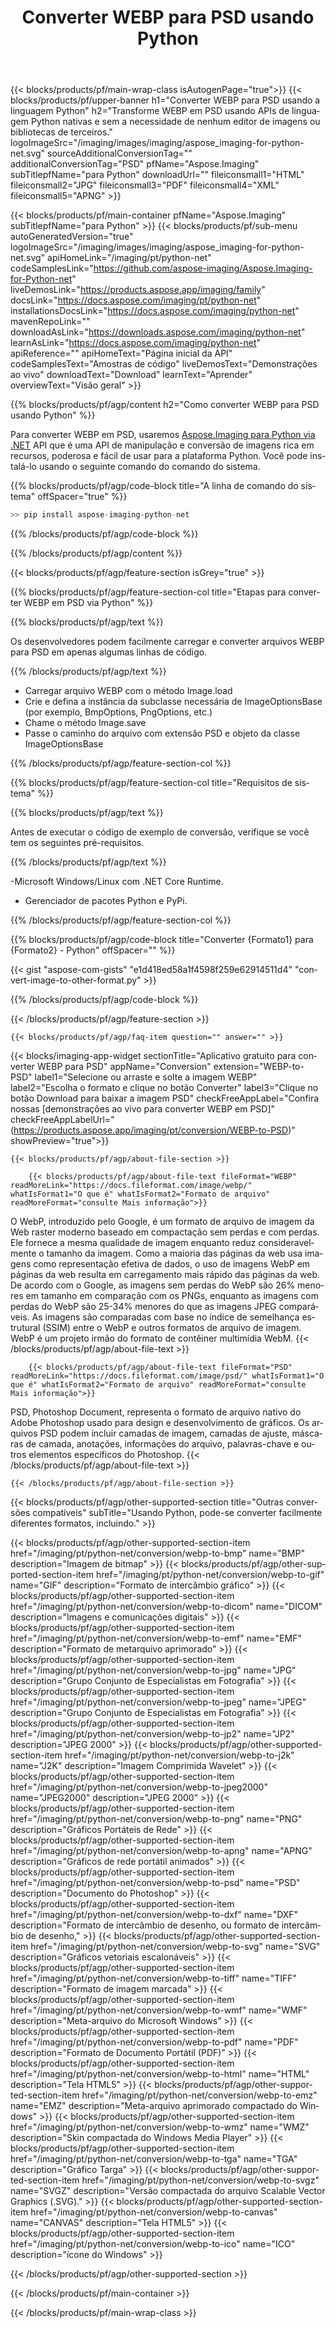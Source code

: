 ﻿---
title: Converter WEBP para PSD usando Python 
weight: 3920
url: /pt/python-net/conversion/webp-to-psd/ 
lang: pt
langdirlevel: 2
locales: ja,it,zh-hant,ru,de,es,fr,nl,id,lt,pl,pt,vi,tr,ko,zh-hans,ar,hi,th,sv,cs,uk,he
description: Código de exemplo para conversão da linguagem Python WEBP para PSD. Use o código de exemplo de API apresentado para processar a conversão de WEBP para PSD usando qualquer aplicativo baseado na linguagem Python da Web ou da área de trabalho.
---

{{< blocks/products/pf/main-wrap-class isAutogenPage="true">}}
{{< blocks/products/pf/upper-banner h1="Converter WEBP para PSD usando a linguagem Python" h2="Transforme WEBP em PSD usando APIs de linguagem Python nativas e sem a necessidade de nenhum editor de imagens ou bibliotecas de terceiros." logoImageSrc="/imaging/images/imaging/aspose_imaging-for-python-net.svg" sourceAdditionalConversionTag="" additionalConversionTag="PSD" pfName="Aspose.Imaging" subTitlepfName="para Python" downloadUrl="" fileiconsmall1="HTML" fileiconsmall2="JPG" fileiconsmall3="PDF" fileiconsmall4="XML" fileiconsmall5="APNG" >}}


{{< blocks/products/pf/main-container pfName="Aspose.Imaging" subTitlepfName="para Python" >}}
{{< blocks/products/pf/sub-menu autoGeneratedVersion="true" logoImageSrc="/imaging/images/imaging/aspose_imaging-for-python-net.svg" apiHomeLink="/imaging/pt/python-net" codeSamplesLink="https://github.com/aspose-imaging/Aspose.Imaging-for-Python-net" liveDemosLink="https://products.aspose.app/imaging/family" docsLink="https://docs.aspose.com/imaging/pt/python-net" installationsDocsLink="https://docs.aspose.com/imaging/python-net" mavenRepoLink="" downloadAsLink="https://downloads.aspose.com/imaging/python-net" learnAsLink="https://docs.aspose.com/imaging/python-net" apiReference="" apiHomeText="Página inicial da API" codeSamplesText="Amostras de código" liveDemosText="Demonstrações ao vivo" downloadText="Download" learnText="Aprender" overviewText="Visão geral" >}}

{{% blocks/products/pf/agp/content h2="Como converter WEBP para PSD usando Python" %}}

Para converter WEBP em PSD, usaremos [Aspose.Imaging para Python via .NET](/imaging/pt/python-net) API que é uma API de manipulação e conversão de imagens rica em recursos, poderosa e fácil de usar para a plataforma Python. Você pode instalá-lo usando o seguinte comando do comando do sistema.

{{% blocks/products/pf/agp/code-block title="A linha de comando do sistema" offSpacer="true" %}}

```cs
>> pip install aspose-imaging-python-net
```

{{% /blocks/products/pf/agp/code-block %}}

{{% /blocks/products/pf/agp/content %}}

{{< blocks/products/pf/agp/feature-section isGrey="true" >}}

{{% blocks/products/pf/agp/feature-section-col title="Etapas para converter WEBP em PSD via Python" %}}

{{% blocks/products/pf/agp/text %}}

Os desenvolvedores podem facilmente carregar e converter arquivos WEBP para PSD em apenas algumas linhas de código.

{{% /blocks/products/pf/agp/text %}}

+ Carregar arquivo WEBP com o método Image.load
+ Crie e defina a instância da subclasse necessária de ImageOptionsBase (por exemplo, BmpOptions, PngOptions, etc.)
+ Chame o método Image.save
+ Passe o caminho do arquivo com extensão PSD e objeto da classe ImageOptionsBase

{{% /blocks/products/pf/agp/feature-section-col %}}

{{% blocks/products/pf/agp/feature-section-col title="Requisitos de sistema" %}}

{{% blocks/products/pf/agp/text %}}

Antes de executar o código de exemplo de conversão, verifique se você tem os seguintes pré-requisitos.

{{% /blocks/products/pf/agp/text %}}

-Microsoft Windows/Linux com .NET Core Runtime.
- Gerenciador de pacotes Python e PyPi.

{{% /blocks/products/pf/agp/feature-section-col %}}

{{% blocks/products/pf/agp/code-block title="Converter {Formato1} para {Formato2} - Python" offSpacer="" %}}

{{< gist "aspose-com-gists" "e1d418ed58a1f4598f259e62914511d4" "convert-image-to-other-format.py" >}}

{{% /blocks/products/pf/agp/code-block %}}

{{< /blocks/products/pf/agp/feature-section >}}

    {{< blocks/products/pf/agp/faq-item question="" answer="" >}}

{{< blocks/imaging-app-widget
        sectionTitle="Aplicativo gratuito para converter WEBP para PSD"
        appName="Conversion"
        extension="WEBP-to-PSD"
        label1="Selecione ou arraste e solte a imagem WEBP"
        label2="Escolha o formato e clique no botão Converter"
        label3="Clique no botão Download para baixar a imagem PSD"
        checkFreeAppLabel="Confira nossas [demonstrações ao vivo para converter WEBP em PSD]"
        checkFreeAppLabelUrl="(https://products.aspose.app/imaging/pt/conversion/WEBP-to-PSD)"
        showPreview="true">}}

    {{< blocks/products/pf/agp/about-file-section >}}
       
        {{< blocks/products/pf/agp/about-file-text fileFormat="WEBP" readMoreLink="https://docs.fileformat.com/image/webp/" whatIsFormat1="O que é" whatIsFormat2="Formato de arquivo" readMoreFormat="consulte Mais informação">}}
O WebP, introduzido pelo Google, é um formato de arquivo de imagem da Web raster moderno baseado em compactação sem perdas e com perdas. Ele fornece a mesma qualidade de imagem enquanto reduz consideravelmente o tamanho da imagem. Como a maioria das páginas da web usa imagens como representação efetiva de dados, o uso de imagens WebP em páginas da web resulta em carregamento mais rápido das páginas da web. De acordo com o Google, as imagens sem perdas do WebP são 26% menores em tamanho em comparação com os PNGs, enquanto as imagens com perdas do WebP são 25-34% menores do que as imagens JPEG comparáveis. As imagens são comparadas com base no índice de semelhança estrutural (SSIM) entre o WebP e outros formatos de arquivo de imagem. WebP é um projeto irmão do formato de contêiner multimídia WebM.
        {{< /blocks/products/pf/agp/about-file-text >}}

        {{< blocks/products/pf/agp/about-file-text fileFormat="PSD" readMoreLink="https://docs.fileformat.com/image/psd/" whatIsFormat1="O que é" whatIsFormat2="Formato de arquivo" readMoreFormat="consulte Mais informação">}}
PSD, Photoshop Document, representa o formato de arquivo nativo do Adobe Photoshop usado para design e desenvolvimento de gráficos. Os arquivos PSD podem incluir camadas de imagem, camadas de ajuste, máscaras de camada, anotações, informações do arquivo, palavras-chave e outros elementos específicos do Photoshop.
        {{< /blocks/products/pf/agp/about-file-text >}}

    {{< /blocks/products/pf/agp/about-file-section >}}

<!-- aboutfile Ends -->

{{< blocks/products/pf/agp/other-supported-section title="Outras conversões compatíveis" subTitle="Usando Python, pode-se converter facilmente diferentes formatos, incluindo." >}}

{{< blocks/products/pf/agp/other-supported-section-item href="/imaging/pt/python-net/conversion/webp-to-bmp" name="BMP" description="Imagem de bitmap" >}}
{{< blocks/products/pf/agp/other-supported-section-item href="/imaging/pt/python-net/conversion/webp-to-gif" name="GIF" description="Formato de intercâmbio gráfico" >}}
{{< blocks/products/pf/agp/other-supported-section-item href="/imaging/pt/python-net/conversion/webp-to-dicom" name="DICOM" description="Imagens e comunicações digitais" >}}
{{< blocks/products/pf/agp/other-supported-section-item href="/imaging/pt/python-net/conversion/webp-to-emf" name="EMF" description="Formato de metarquivo aprimorado" >}}
{{< blocks/products/pf/agp/other-supported-section-item href="/imaging/pt/python-net/conversion/webp-to-jpg" name="JPG" description="Grupo Conjunto de Especialistas em Fotografia" >}}
{{< blocks/products/pf/agp/other-supported-section-item href="/imaging/pt/python-net/conversion/webp-to-jpeg" name="JPEG" description="Grupo Conjunto de Especialistas em Fotografia" >}}
{{< blocks/products/pf/agp/other-supported-section-item href="/imaging/pt/python-net/conversion/webp-to-jp2" name="JP2" description="JPEG 2000" >}}
{{< blocks/products/pf/agp/other-supported-section-item href="/imaging/pt/python-net/conversion/webp-to-j2k" name="J2K" description="Imagem Comprimida Wavelet" >}}
{{< blocks/products/pf/agp/other-supported-section-item href="/imaging/pt/python-net/conversion/webp-to-jpeg2000" name="JPEG2000" description="JPEG 2000" >}}
{{< blocks/products/pf/agp/other-supported-section-item href="/imaging/pt/python-net/conversion/webp-to-png" name="PNG" description="Gráficos Portáteis de Rede" >}}
{{< blocks/products/pf/agp/other-supported-section-item href="/imaging/pt/python-net/conversion/webp-to-apng" name="APNG" description="Gráficos de rede portátil animados" >}}
{{< blocks/products/pf/agp/other-supported-section-item href="/imaging/pt/python-net/conversion/webp-to-psd" name="PSD" description="Documento do Photoshop" >}}
{{< blocks/products/pf/agp/other-supported-section-item href="/imaging/pt/python-net/conversion/webp-to-dxf" name="DXF" description="Formato de intercâmbio de desenho, ou formato de intercâmbio de desenho," >}}
{{< blocks/products/pf/agp/other-supported-section-item href="/imaging/pt/python-net/conversion/webp-to-svg" name="SVG" description="Gráficos vetoriais escalonáveis" >}}
{{< blocks/products/pf/agp/other-supported-section-item href="/imaging/pt/python-net/conversion/webp-to-tiff" name="TIFF" description="Formato de imagem marcada" >}}
{{< blocks/products/pf/agp/other-supported-section-item href="/imaging/pt/python-net/conversion/webp-to-wmf" name="WMF" description="Meta-arquivo do Microsoft Windows" >}}
{{< blocks/products/pf/agp/other-supported-section-item href="/imaging/pt/python-net/conversion/webp-to-pdf" name="PDF" description="Formato de Documento Portátil (PDF)" >}}
{{< blocks/products/pf/agp/other-supported-section-item href="/imaging/pt/python-net/conversion/webp-to-html" name="HTML" description="Tela HTML5" >}}
{{< blocks/products/pf/agp/other-supported-section-item href="/imaging/pt/python-net/conversion/webp-to-emz" name="EMZ" description="Meta-arquivo aprimorado compactado do Windows" >}}
{{< blocks/products/pf/agp/other-supported-section-item href="/imaging/pt/python-net/conversion/webp-to-wmz" name="WMZ" description="Skin compactada do Windows Media Player" >}}
{{< blocks/products/pf/agp/other-supported-section-item href="/imaging/pt/python-net/conversion/webp-to-tga" name="TGA" description="Gráfico Targa" >}}
{{< blocks/products/pf/agp/other-supported-section-item href="/imaging/pt/python-net/conversion/webp-to-svgz" name="SVGZ" description="Versão compactada do arquivo Scalable Vector Graphics (.SVG)." >}}
{{< blocks/products/pf/agp/other-supported-section-item href="/imaging/pt/python-net/conversion/webp-to-canvas" name="CANVAS" description="Tela HTML5" >}}
{{< blocks/products/pf/agp/other-supported-section-item href="/imaging/pt/python-net/conversion/webp-to-ico" name="ICO" description="ícone do Windows" >}}

{{< /blocks/products/pf/agp/other-supported-section >}}

{{< /blocks/products/pf/main-container >}}
    
{{< /blocks/products/pf/main-wrap-class >}}
